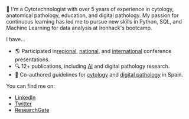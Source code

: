 💬 I'm a Cytotechnologist with over 5 years of experience in cytology, anatomical pathology, education, and digital pathology. My passion for continuous learning has led me to pursue new skills in Python, SQL, and Machine Learning for data analysis at Ironhack's bootcamp.

I have...

* 🌎 Participated in[regional](http://webs.academia.cat/societats/citopato/docs/11citopatcat2019.pdf), [national](https://twitter.com/isi_mube/status/1397971954754375686), and [international](https://drive.google.com/file/d/1H8lsMZASY1lnMYVloCbMr812getAfoOb/view?usp=share_link) conference presentations.
* 🔍 12+ publications, including [AI](https://www.nature.com/articles/s41379-022-01147-y) and digital pathology research.
* 🔬 Co-authored guidelines for [cytology](http://webs.academia.cat/societats/citopato/docs/guiacalidad.pdf) and [digital pathology](http://webs.academia.cat/societats/citopato/docs/guiacalidad.pdf) in Spain.

You can find me on:

* [LinkedIn](https://www.linkedin.com/in/isi-mube/)
* [Twitter](https://twitter.com/isi_mube)
* [ResearchGate](https://www.researchgate.net/profile/Isidre_Munne-Bertran)
